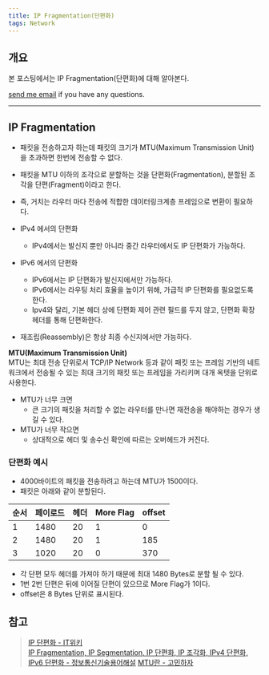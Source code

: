 ```yaml
---
title: IP Fragmentation(단편화)
tags: Network
---
```


## 개요  

본 포스팅에서는 IP Fragmentation(단편화)에 대해 알아본다.

[send me email](mailto:jewel7492@gmail.com) if you have any questions.

<!--more-->

---

## IP Fragmentation  

* 패킷을 전송하고자 하는데 패킷의 크기가 MTU(Maximum Transmission Unit)을 초과하면 한번에 전송할 수 없다.  
* 패킷을 MTU 이하의 조각으로 분할하는 것을 단편화(Fragmentation), 분할된 조각을 단편(Fragment)이라고 한다.
* 즉, 거치는 라우터 마다 전송에 적합한 데이터링크계층 프레임으로 변환이 필요하다.  

* IPv4 에서의 단편화
    * IPv4에서는 발신지 뿐만 아니라 중간 라우터에서도 IP 단편화가 가능하다.
* IPv6 에서의 단편화
    * IPv6에서는 IP 단편화가 발신지에서만 가능하다.
    * IPv6에서는 라우팅 처리 효율을 높이기 위해, 가급적 IP 단편화를 필요없도록 한다.
    * Ipv4와 달리, 기본 헤더 상에 단편화 제어 관련 필드를 두지 않고, 단편화 확장 헤더를 통해 단편화한다.
* 재조립(Reassembly)은 항상 최종 수신지에서만 가능하다.  

**MTU(Maximum Transmission Unit)**  
MTU는 최대 전송 단위로서 TCP/IP Network 등과 같이 패킷 또는 프레임 기반의 네트워크에서 전송될 수 있는 최대 크기의 패킷 또는 프레임을 가리키며 대개 옥텟을 단위로 사용한다.  
* MTU가 너무 크면
    * 큰 크기의 패킷을 처리할 수 없는 라우터를 만나면 재전송을 해야하는 경우가 생길 수 있다.  
* MTU가 너무 작으면
    * 상대적으로 헤더 및 송수신 확인에 따르는 오버헤드가 커진다.

### 단편화 예시  

* 4000바이트의 패킷을 전송하려고 하는데 MTU가 1500이다.
* 패킷은 아래와 같이 분할된다.  

|순서|페이로드|헤더|More Flag|offset|
|---|--------|---|---------|------|
|1|1480|20|1|0|
|2|1480|20|1|185|
|3|1020|20|0|370|  

* 각 단편 모두 헤더를 가져야 하기 때문에 최대 1480 Bytes로 분할 될 수 있다.
* 1번 2번 단편은 뒤에 이어질 단편이 있으므로 More Flag가 1이다.  
* offset은 8 Bytes 단위로 표시된다.

## 참고

> [IP 단편화 - IT위키](https://itwiki.kr/w/IP_%EB%8B%A8%ED%8E%B8%ED%99%94)  
> [IP Fragmentation, IP Segmentation, IP 단편화, IP 조각화, IPv4 단편화, IPv6 단편화 - 정보통신기술용어해설](http://www.ktword.co.kr/abbr_view.php?nav=&m_temp1=5236&id=1003)
>[MTU란 - 고민하자](https://gominhaja.tistory.com/9)